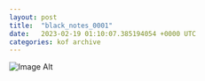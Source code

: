 ```yaml
---
layout:	post
title:	"black_notes_0001"
date:	2023-02-19 01:10:07.385194054 +0000 UTC
categories:	kof archive
---
```


![Image Alt](https://k0f.github.io/assets/black_notes_0001.png)
